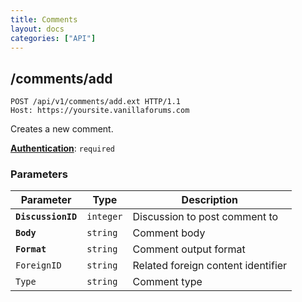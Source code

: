 ```yaml
---
title: Comments
layout: docs
categories: ["API"]
---
```


## /comments/add

```http
POST /api/v1/comments/add.ext HTTP/1.1
Host: https://yoursite.vanillaforums.com
```

Creates a new comment.

[__Authentication__](../#toc_5): `required`

### Parameters

Parameter           | Type      | Description
---                 | ---       | ---
__`DiscussionID`__  | `integer` | Discussion to post comment to
__`Body`__          | `string`  | Comment body
__`Format`__        | `string`  | Comment output format
`ForeignID`         | `string`  | Related foreign content identifier
`Type`              | `string`  | Comment type
